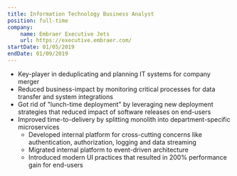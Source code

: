 ```yaml
---
title: Information Technology Business Analyst
position: full-time
company:
    name: Embraer Executive Jets
    url: https://executive.embraer.com/
startDate: 01/05/2019
endDate: 01/09/2019
---
```

- Key-player in deduplicating and planning IT systems for company merger
- Reduced business-impact by monitoring critical processes for data transfer and system integrations
- Got rid of "lunch-time deployment" by leveraging new deployment strategies that reduced impact of software releases on end-users
- Improved time-to-delivery by splitting monolith into department-specific microservices
  - Developed internal platform for cross-cutting concerns like authentication, authorization, logging and data streaming
  - Migrated internal platform to event-driven architecture
  - Introduced modern UI practices that resulted in 200% performance gain for end-users